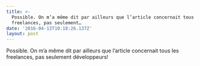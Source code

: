 ```yaml
---
title: >-
  Possible. On m’a même dit par ailleurs que l’article concernait tous les
  freelances, pas seulement…
date: '2016-04-13T10:18:26.137Z'
layout: post
---
```

Possible. On m’a même dit par ailleurs que l’article concernait tous les freelances, pas seulement développeurs!

